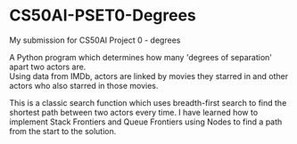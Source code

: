 # CS50AI-PSET0-Degrees
My submission for CS50AI Project 0 - degrees

A Python program which determines how many 'degrees of separation' apart two actors are.  
Using data from IMDb, actors are linked by movies they starred in and other actors who also starred in those movies.

This is a classic search function which uses breadth-first search to find the shortest path between two actors every time. I have learned how to implement Stack Frontiers and Queue Frontiers using Nodes to find a path from the start to the solution.
